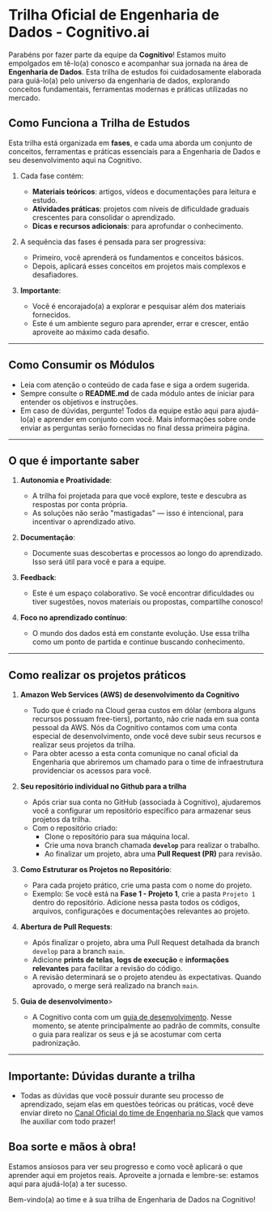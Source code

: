 # Trilha Oficial de Engenharia de Dados - Cognitivo.ai

Parabéns por fazer parte da equipe da **Cognitivo**! Estamos muito empolgados em tê-lo(a) conosco e acompanhar sua jornada na área de **Engenharia de Dados**. Esta trilha de estudos foi cuidadosamente elaborada para guiá-lo(a) pelo universo da engenharia de dados, explorando conceitos fundamentais, ferramentas modernas e práticas utilizadas no mercado.

## **Como Funciona a Trilha de Estudos**
Esta trilha está organizada em **fases**, e cada uma aborda um conjunto de conceitos, ferramentas e práticas essenciais para a Engenharia de Dados e seu desenvolvimento aqui na Cognitivo.

1. Cada fase contém:
    - **Materiais teóricos**: artigos, vídeos e documentações para leitura e estudo.
    - **Atividades práticas**: projetos com níveis de dificuldade graduais crescentes para consolidar o aprendizado.
    - **Dicas e recursos adicionais**: para aprofundar o conhecimento.

2. A sequência das fases é pensada para ser progressiva:
    - Primeiro, você aprenderá os fundamentos e conceitos básicos.
    - Depois, aplicará esses conceitos em projetos mais complexos e desafiadores.

3. **Importante**: 
    - Você é encorajado(a) a explorar e pesquisar além dos materiais fornecidos.
    - Este é um ambiente seguro para aprender, errar e crescer, então aproveite ao máximo cada desafio.

---

## **Como Consumir os Módulos**
- Leia com atenção o conteúdo de cada fase e siga a ordem sugerida.
- Sempre consulte o **README.md** de cada módulo antes de iniciar para entender os objetivos e instruções.
- Em caso de dúvidas, pergunte! Todos da equipe estão aqui para ajudá-lo(a) e aprender em conjunto com você. Mais informações sobre onde enviar as perguntas serão fornecidas no final dessa primeira página.

---

## **O que é importante saber**
1. **Autonomia e Proatividade**:
    - A trilha foi projetada para que você explore, teste e descubra as respostas por conta própria.
    - As soluções não serão "mastigadas" — isso é intencional, para incentivar o aprendizado ativo.

2. **Documentação**:
    - Documente suas descobertas e processos ao longo do aprendizado. Isso será útil para você e para a equipe.

3. **Feedback**:
    - Este é um espaço colaborativo. Se você encontrar dificuldades ou tiver sugestões, novos materiais ou propostas, compartilhe conosco!

4. **Foco no aprendizado contínuo**:
    - O mundo dos dados está em constante evolução. Use essa trilha como um ponto de partida e continue buscando conhecimento.

---

## **Como realizar os projetos práticos**
1. **Amazon Web Services (AWS) de desenvolvimento da Cognitivo**
    - Tudo que é criado na Cloud geraa custos em dólar (embora alguns recursos possuam free-tiers), portanto, não crie nada em sua conta pessoal da AWS. Nós da Cognitivo contamos com uma conta especial de desenvolvimento, onde você deve subir seus recursos e realizar seus projetos da trilha.
    - Para obter acesso a esta conta comunique no canal oficial da Engenharia que abriremos um chamado para o time de infraestrutura providenciar os acessos para você.

2. **Seu repositório individual no Github para a trilha**
    - Após criar sua conta no GitHub (associada à Cognitivo), ajudaremos você a configurar um repositório específico para armazenar seus projetos da trilha.
    - Com o repositório criado:
        - Clone o repositório para sua máquina local.  
        - Crie uma nova branch chamada **`develop`** para realizar o trabalho.  
        - Ao finalizar um projeto, abra uma **Pull Request (PR)** para revisão. 

3. **Como Estruturar os Projetos no Repositório**:
    - Para cada projeto prático, crie uma pasta com o nome do projeto.  
    - Exemplo: Se você está na **Fase 1 - Projeto 1**, crie a pasta `Projeto 1` dentro do repositório. Adicione nessa pasta todos os códigos, arquivos, configurações e documentações relevantes ao projeto.

4. **Abertura de Pull Requests**:  
    - Após finalizar o projeto, abra uma Pull Request detalhada da branch `develop` para a branch `main`.
    - Adicione **prints de telas**, **logs de execução** e **informações relevantes** para facilitar a revisão do código.
    - A revisão determinará se o projeto atendeu às expectativas. Quando aprovado, o merge será realizado na branch `main`.

5. **Guia de desenvolvimento**>
    - A Cognitivo conta com um [guia de desenvolvimento](https://docs.google.com/document/d/1PSEU69_Up9QzNAfO7sw3FGzqXMhFyYMqwXSeK_AFzDI/edit?usp=sharing). Nesse momento, se atente principalmente ao padrão de commits, consulte o guia para realizar os seus e já se acostumar com certa padronização.

---

## **Importante: Dúvidas durante a trilha**
- Todas as dúvidas que você possuir durante seu processo de aprendizado, sejam elas em questões teóricas ou práticas, você deve enviar direto no [Canal Oficial do time de Engenharia no Slack](https://projetos-cognitivoai.slack.com/archives/C051L09R73L) que vamos lhe auxiliar com todo prazer!

## **Boa sorte e mãos à obra!**
Estamos ansiosos para ver seu progresso e como você aplicará o que aprender aqui em projetos reais. Aproveite a jornada e lembre-se: estamos aqui para ajudá-lo(a) a ter sucesso.

Bem-vindo(a) ao time e à sua trilha de Engenharia de Dados na Cognitivo!